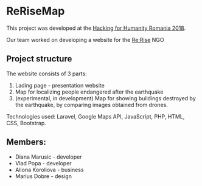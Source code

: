 # ReRiseMap

This project was developed at the [Hacking for Humanity Romania 2018](https://www.girlswhocode.ro/hacking-for-humanity-2018/).

Our team worked on developing a website for the [Re:Rise](https://web.facebook.com/ReRise.org/) NGO

## Project structure
The website consists of 3 parts:
1. Lading page - presentation website
2. Map for localizing people endangered after the earthquake
3. (experimental, in development) Map for showing buildings destroyed by the earthquake, by comparing images obtained from drones.


Technologies used: Laravel, Google Maps API, JavaScript, PHP, HTML, CSS, Bootstrap.

## Members:
- Diana Marusic - developer
- Vlad Popa - developer
- Aliona Koroliova - business
- Marius Dobre - design
